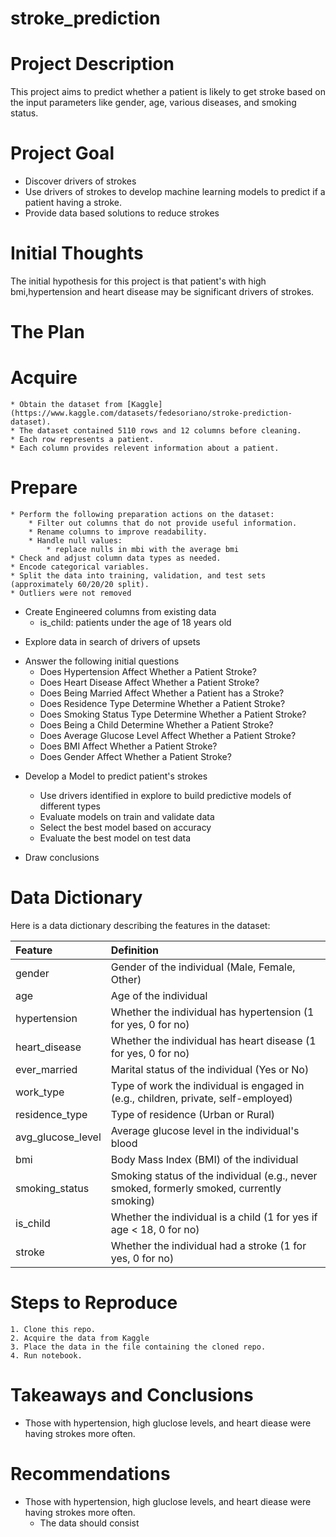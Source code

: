 # stroke_prediction

# Project Description
This project aims to predict whether a patient is likely to get stroke based on the input parameters like gender, age, various diseases, and smoking status. 

# Project Goal
* Discover drivers of strokes
* Use drivers of strokes to develop machine learning models to predict if a patient having a stroke.
* Provide data based solutions to reduce strokes

# Initial Thoughts

The initial hypothesis for this project is that patient's with high bmi,hypertension and heart disease may be significant drivers of strokes.

# The Plan

# Acquire
    * Obtain the dataset from [Kaggle](https://www.kaggle.com/datasets/fedesoriano/stroke-prediction-dataset).
    * The dataset contained 5110 rows and 12 columns before cleaning.
    * Each row represents a patient.
    * Each column provides relevent information about a patient.

# Prepare
    * Perform the following preparation actions on the dataset:
        * Filter out columns that do not provide useful information.
        * Rename columns to improve readability.
        * Handle null values:
            * replace nulls in mbi with the average bmi
    * Check and adjust column data types as needed.
    * Encode categorical variables.
    * Split the data into training, validation, and test sets (approximately 60/20/20 split).
    * Outliers were not removed

- Create Engineered columns from existing data
    * is_child: patients under the age of 18 years old
* Explore data in search of drivers of upsets

- Answer the following initial questions
    * Does Hypertension Affect Whether a Patient Stroke?
    * Does Heart Disease Affect Whether a Patient Stroke?
    * Does Being Married Affect Whether a Patient has a Stroke?
    * Does Residence Type Determine Whether a Patient Stroke?
    * Does Smoking Status Type Determine Whether a Patient Stroke?
    * Does Being a Child Determine Whether a Patient Stroke?
    * Does Average Glucose Level Affect Whether a Patient Stroke?
    * Does BMI Affect Whether a Patient Stroke?
    * Does Gender Affect Whether a Patient Stroke?

* Develop a Model to predict patient's strokes

    - Use drivers identified in explore to build predictive models of different types
    - Evaluate models on train and validate data
    - Select the best model based on accuracy
    - Evaluate the best model on test data

* Draw conclusions



# Data Dictionary
Here is a data dictionary describing the features in the dataset:

| Feature | Definition |
|:--------|:-----------|
|gender| Gender of the individual (Male, Female, Other)|
|age| Age of the individual|
|hypertension| Whether the individual has hypertension (1 for yes, 0 for no)|
|heart_disease| Whether the individual has heart disease (1 for yes, 0 for no)|
|ever_married| Marital status of the individual (Yes or No)|
|work_type| Type of work the individual is engaged in (e.g., children, private, self-employed)|
|residence_type| Type of residence (Urban or Rural)|
|avg_glucose_level| Average glucose level in the individual's blood|
|bmi| Body Mass Index (BMI) of the individual|
|smoking_status| Smoking status of the individual (e.g., never smoked, formerly smoked, currently smoking)|
| is_child | Whether the individual is a child (1 for yes if age < 18, 0 for no) |
| stroke | 	Whether the individual had a stroke (1 for yes, 0 for no) |

# Steps to Reproduce
    1. Clone this repo.
    2. Acquire the data from Kaggle
    3. Place the data in the file containing the cloned repo.
    4. Run notebook.

# Takeaways and Conclusions
* Those with hypertension, high gluclose levels, and heart diease were having strokes more often.

# Recommendations
* Those with hypertension, high gluclose levels, and heart diease were having strokes more often.
    - The data should consist 
